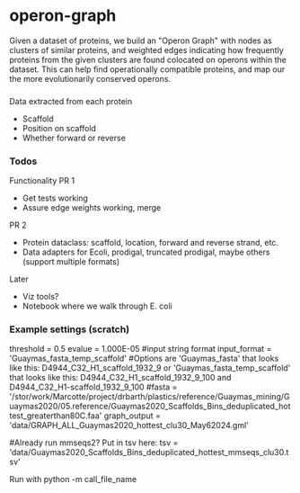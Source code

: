 # operon-graph

Given a dataset of proteins, we build an "Operon Graph" with nodes as clusters of similar proteins, and weighted edges indicating how frequently proteins from the given clusters are found colocated on operons within the dataset. This can help find operationally compatible proteins, and map our the more evolutionarily conserved operons.

###
Data extracted from each protein
- Scaffold
- Position on scaffold
- Whether forward or reverse

### Todos

Functionality
PR 1
- Get tests working
- Assure edge weights working, merge

PR 2
- Protein dataclass: scaffold, location, forward and reverse strand, etc.
- Data adapters for Ecoli, prodigal, truncated prodigal, maybe others (support multiple formats)

Later
- Viz tools?
- Notebook where we walk through E. coli

### Example settings (scratch)
threshold = 0.5
evalue = 1.000E-05
#input string format
input_format = 'Guaymas_fasta_temp_scaffold' #Options are 'Guaymas_fasta' that looks like this: D4944_C32_H1_scaffold_1932_9 or 'Guaymas_fasta_temp_scaffold' that looks like this: D4944_C32_H1_scaffold_1932_9_100 and D4944_C32_H1-scaffold_1932_9_100
#fasta = '/stor/work/Marcotte/project/drbarth/plastics/reference/Guaymas_mining/Guaymas2020/05.reference/Guaymas2020_Scaffolds_Bins_deduplicated_hottest_greaterthan80C.faa'
graph_output = 'data/GRAPH_ALL_Guaymas2020_hottest_clu30_May62024.gml'

#Already run mmseqs2? Put in tsv here: 
tsv = 'data/Guaymas2020_Scaffolds_Bins_deduplicated_hottest_mmseqs_clu30.tsv'

Run with python -m call_file_name
